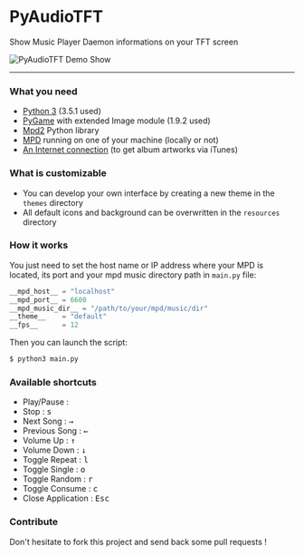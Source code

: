 # PyAudioTFT
Show Music Player Daemon informations on your TFT screen


![PyAudioTFT Demo Show](http://i.imgur.com/zGYXt6k.png)

---
### What you need
- [Python 3](https://www.python.org/downloads/) (3.5.1 used)
- [PyGame](http://www.pygame.org/download.shtml) with extended Image module (1.9.2 used)
- [Mpd2](https://pypi.python.org/pypi/python-mpd2) Python library
- [MPD](http://www.musicpd.org/download.html) running on one of your machine (locally or not)
- [An Internet connection](https://www.youtube.com/watch?v=dQw4w9WgXcQ) (to get album artworks via iTunes)

### What is customizable
- You can develop your own interface by creating a new theme in the `themes` directory
- All default icons and background can be overwritten in the `resources` directory

### How it works
You just need to set the host name or IP address where your MPD is located, its port and your mpd music directory path in `main.py` file:
```python
__mpd_host__ = "localhost"
__mpd_port__ = 6600
__mpd_music_dir__ = "/path/to/your/mpd/music/dir"
__theme__    = "default"
__fps__      = 12
```
Then you can launch the script:
```bash
$ python3 main.py
```

### Available shortcuts
- Play/Pause : <kbd>&nbsp;&nbsp;&nbsp;&nbsp;&nbsp;&nbsp;&nbsp;&nbsp;</kbd>
- Stop : <kbd>s</kbd>
- Next Song : <kbd>→</kbd>
- Previous Song : <kbd>←</kbd>
- Volume Up : <kbd>↑</kbd>
- Volume Down : <kbd>↓</kbd>
- Toggle Repeat : <kbd>l</kbd>
- Toggle Single : <kbd>o</kbd>
- Toggle Random : <kbd>r</kbd>
- Toggle Consume : <kbd>c</kbd>
- Close Application : <kbd>Esc</kbd>

### Contribute
Don't hesitate to fork this project and send back some pull requests !
